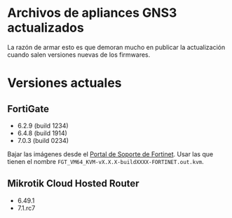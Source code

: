 # Archivos de apliances GNS3 actualizados

La razón de armar esto es que demoran mucho en publicar la actualización cuando salen versiones nuevas de los firmwares.

# Versiones actuales

## FortiGate

- 6.2.9 (build 1234)
- 6.4.8 (build 1914)
- 7.0.3 (build 0234)

Bajar las imágenes desde el [Portal de Soporte de Fortinet](https://support.fortinet.com). Usar las que tienen el nombre `FGT_VM64_KVM-vX.X.X-buildXXXX-FORTINET.out.kvm`.

## Mikrotik Cloud Hosted Router

- 6.49.1
- 7.1.rc7
